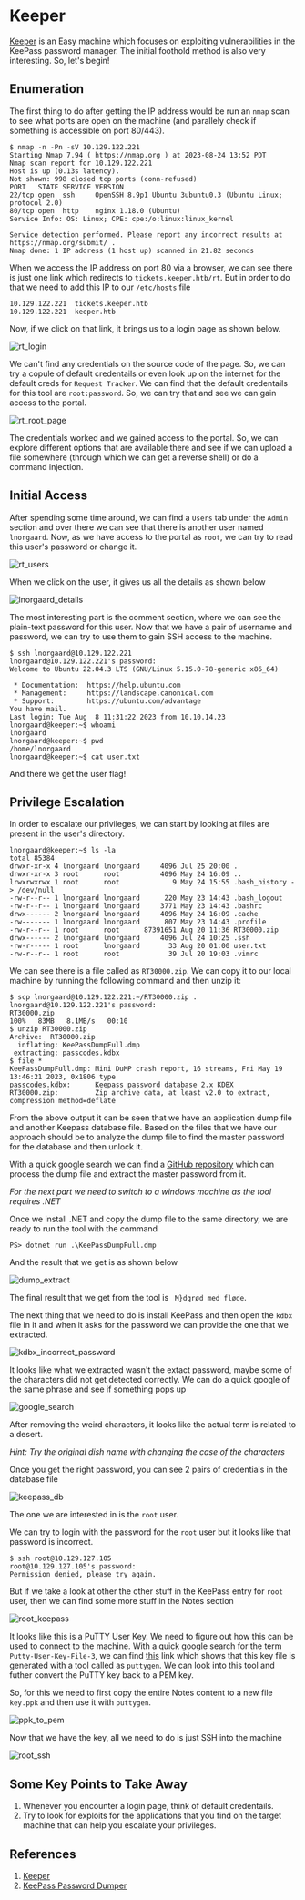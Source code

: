 # Keeper

[Keeper](https://app.hackthebox.com/machines/Keeper) is an Easy machine which focuses on exploiting vulnerabilities in the KeePass password manager. The initial foothold method is also very interesting. So, let's begin!

## Enumeration

The first thing to do after getting the IP address would be run an `nmap` scan to see what ports are open on the machine (and parallely check if something is accessible on port 80/443).

```
$ nmap -n -Pn -sV 10.129.122.221
Starting Nmap 7.94 ( https://nmap.org ) at 2023-08-24 13:52 PDT
Nmap scan report for 10.129.122.221
Host is up (0.13s latency).
Not shown: 998 closed tcp ports (conn-refused)
PORT   STATE SERVICE VERSION
22/tcp open  ssh     OpenSSH 8.9p1 Ubuntu 3ubuntu0.3 (Ubuntu Linux; protocol 2.0)
80/tcp open  http    nginx 1.18.0 (Ubuntu)
Service Info: OS: Linux; CPE: cpe:/o:linux:linux_kernel

Service detection performed. Please report any incorrect results at https://nmap.org/submit/ .
Nmap done: 1 IP address (1 host up) scanned in 21.82 seconds
```

When we access the IP address on port 80 via a browser, we can see there is just one link which redirects to `tickets.keeper.htb/rt`. But in order to do that we need to add this IP to our `/etc/hosts` file

```
10.129.122.221  tickets.keeper.htb
10.129.122.221  keeper.htb
```

Now, if we click on that link, it brings us to a login page as shown below.

![rt_login](./.images/rt_login.png)

We can't find any credentials on the source code of the page. So, we can try a copule of default credentails or even look up on the internet for the default creds for `Request Tracker`. We can find that the default credentails for this tool are `root:password`. So, we can try that and see we can gain access to the portal.

![rt_root_page](./.images/rt_root_page.png)

The credentials worked and we gained access to the portal. So, we can explore different options that are available there and see if we can upload a file somewhere (through which we can get a reverse shell) or do a command injection. 

## Initial Access

After spending some time around, we can find a `Users` tab under the `Admin` section and over there we can see that there is another user named `lnorgaard`. Now, as we have access to the portal as `root`, we can try to read this user's password or change it.

![rt_users](./.images/rt_users.png)

When we click on the user, it gives us all the details as shown below

![lnorgaard_details](./.images/lnorgaard_details.png)

The most interesting part is the comment section, where we can see the plain-text password for this user. Now that we have a pair of username and password, we can try to use them to gain SSH access to the machine.

```
$ ssh lnorgaard@10.129.122.221
lnorgaard@10.129.122.221's password:
Welcome to Ubuntu 22.04.3 LTS (GNU/Linux 5.15.0-78-generic x86_64)

 * Documentation:  https://help.ubuntu.com
 * Management:     https://landscape.canonical.com
 * Support:        https://ubuntu.com/advantage
You have mail.
Last login: Tue Aug  8 11:31:22 2023 from 10.10.14.23
lnorgaard@keeper:~$ whoami
lnorgaard
lnorgaard@keeper:~$ pwd
/home/lnorgaard
lnorgaard@keeper:~$ cat user.txt
```

And there we get the user flag!

## Privilege Escalation

In order to escalate our privileges, we can start by looking at files are present in the user's directory.

```
lnorgaard@keeper:~$ ls -la
total 85384
drwxr-xr-x 4 lnorgaard lnorgaard     4096 Jul 25 20:00 .
drwxr-xr-x 3 root      root          4096 May 24 16:09 ..
lrwxrwxrwx 1 root      root             9 May 24 15:55 .bash_history -> /dev/null
-rw-r--r-- 1 lnorgaard lnorgaard      220 May 23 14:43 .bash_logout
-rw-r--r-- 1 lnorgaard lnorgaard     3771 May 23 14:43 .bashrc
drwx------ 2 lnorgaard lnorgaard     4096 May 24 16:09 .cache
-rw------- 1 lnorgaard lnorgaard      807 May 23 14:43 .profile
-rw-r--r-- 1 root      root      87391651 Aug 20 11:36 RT30000.zip
drwx------ 2 lnorgaard lnorgaard     4096 Jul 24 10:25 .ssh
-rw-r----- 1 root      lnorgaard       33 Aug 20 01:00 user.txt
-rw-r--r-- 1 root      root            39 Jul 20 19:03 .vimrc
```

We can see there is a file called as `RT30000.zip`. We can copy it to our local machine by running the following command and then unzip it:

```
$ scp lnorgaard@10.129.122.221:~/RT30000.zip .
lnorgaard@10.129.122.221's password:
RT30000.zip                                                                         100%   83MB   8.1MB/s   00:10
$ unzip RT30000.zip
Archive:  RT30000.zip
  inflating: KeePassDumpFull.dmp
 extracting: passcodes.kdbx
$ file *
KeePassDumpFull.dmp: Mini DuMP crash report, 16 streams, Fri May 19 13:46:21 2023, 0x1806 type
passcodes.kdbx:      Keepass password database 2.x KDBX
RT30000.zip:         Zip archive data, at least v2.0 to extract, compression method=deflate
```

From the above output it can be seen that we have an application dump file and another Keepass database file. Based on the files that we have our approach should be to analyze the dump file to find the master password for the database and then unlock it.

With a quick google search we can find a [GitHub repository](https://github.com/vdohney/keepass-password-dumper) which can process the dump file and extract the master password from it.

*For the next part we need to switch to a windows machine as the tool requires .NET*

Once we install .NET and copy the dump file to the same directory, we are ready to run the tool with the command

```
PS> dotnet run .\KeePassDumpFull.dmp
```

And the result that we get is as shown below

![dump_extract](./.images/dump_extract.png)

The final result that we get from the tool is ` M}dgrød med fløde`. 

The next thing that we need to do is install KeePass and then open the `kdbx` file in it and when it asks for the password we can provide the one that we extracted.

![kdbx_incorrect_password](./.images/kdbx_incorrect_password.png)

It looks like what we extracted wasn't the extact password, maybe some of the characters did not get detected correctly. We can do a quick google of the same phrase and see if something pops up

![google_search](./.images/google_search.png)

After removing the weird characters, it looks like the actual term is related to a desert.

*Hint: Try the original dish name with changing the case of the characters*

Once you get the right password, you can see 2 pairs of credentials in the database file

![keepass_db](./.images/keepass_db.png)

The one we are interested in is the `root` user.

We can try to login with the password for the `root` user but it looks like that password is incorrect.

```
$ ssh root@10.129.127.105
root@10.129.127.105's password:
Permission denied, please try again.
```

But if we take a look at other the other stuff in the KeePass entry for `root` user, then we can find some more stuff in the Notes section

![root_keepass](./.images/root_keepass.png)

It looks like this is a PuTTY User Key. We need to figure out how this can be used to connect to the machine. With a quick google search for the term `Putty-User-Key-File-3`, we can find [this](https://superuser.com/questions/1647896/putty-key-format-too-new-when-using-ppk-file-for-putty-ssh-key-authentication) link which shows that this key file is generated with a tool called as `puttygen`. We can look into this tool and futher convert the PuTTY key back to a PEM key.

So, for this we need to first copy the entire Notes content to a new file `key.ppk` and then use it with `puttygen`.

![ppk_to_pem](./.images/ppk_to_pem.png)

Now that we have the key, all we need to do is just SSH into the machine

![root_ssh](./.images/root_ssh.png)

## Some Key Points to Take Away

1. Whenever you encounter a login page, think of default credentails.
2. Try to look for exploits for the applications that you find on the target machine that can help you escalate your privileges.

## References

1. [Keeper](https://app.hackthebox.com/machines/Keeper)
2. [KeePass Password Dumper](https://github.com/vdohney/keepass-password-dumper)